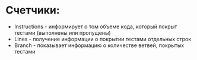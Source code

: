 # Счетчики:

* Instructions - информирует о том объеме кода, который покрыт тестами (выполнены или пропущены)
* Lines - получение информации о покрытии тестами отдельных строк
* Branch - показывает информацию о количестве ветвей, покрытых тестами 